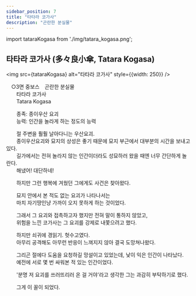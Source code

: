 ```yaml
---
sidebar_position: 7
title: "타타라 코가사"
description: "곤란한 분실물"
---
```


import tataraKogasa from './img/tatara_kogasa.png';

## 타타라 코가사 (多々良小傘, Tatara Kogasa)

<img src={tataraKogasa} alt="타타라 코가사" style={{width: 250}} />

　○3면 중보스　곤란한 분실물  
　　타타라 코가사  
　　Tatara Kogasa  

　　종족: 종이우산 요괴  
　　능력: 인간을 놀라게 하는 정도의 능력  

　　절 주변을 훨훨 날아다니는 우산요괴.  
　　종이우산요괴와 묘지의 상성은 좋기 때문에 묘지 부근에서 대부분의 시간을 보내고 있다.  
　　길가에서는 전혀 놀라지 않는 인간이더라도 성묘하러 왔을 때엔 너무 간단하게 놀란다.  
　　해냈어! 대단하네!  

　　하지만 그런 행복에 겨웠던 그에게도 사건은 찾아왔다.  

　　묘지 안에서 본 적도 없는 요괴가 나타나서는  
　　마치 자기땅인냥 가까이 오지 못하게 하는 것이었다.  

　　그래서 그 요괴와 접촉하고자 했지만 전혀 말이 통하지 않았고,  
　　위험을 느낀 코가사는 그 요괴를 강제로 내쫓으려고 했다.  

　　하지만 쇠귀에 경읽기. 헛수고였다.  
　　아무리 공격해도 아무런 반응이 느껴지지 않아 결국 도망쳐나왔다.  

　　그리곤 절에다 도움을 요청하길 망설이고 있었는데, 낯이 익은 인간이 나타났다.  
　　예전에 서로 몇 번 싸워본 적 있는 인간이었다.  

　　'분명 저 요괴를 쓰러뜨리러 온 걸 거야'라고 생각한 그는 과감히 부탁하기로 했다.  

　　그게 이 꼴이 되었다.
